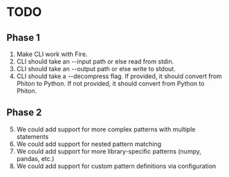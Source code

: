 # TODO

## Phase 1

1. Make CLI work with Fire. 
2. CLI should take an --input path or else read from stdin. 
3. CLI should take an --output path or else write to stdout. 
4. CLI should take a --decompress flag. If provided, it should convert from Phiton to Python. If not provided, it should convert from Python to Phiton. 

## Phase 2

5. We could add support for more complex patterns with multiple statements
6. We could add support for nested pattern matching
7. We could add support for more library-specific patterns (numpy, pandas, etc.)
8. We could add support for custom pattern definitions via configuration
